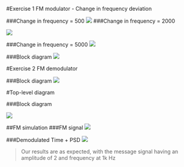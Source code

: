 #Exercise 1 FM modulator - Change in frequency deviation

###Change in frequency = 500
![](https://cloud.githubusercontent.com/assets/2521843/22543861/55eb2c46-e92a-11e6-9583-563f3a9e259c.png)
###Change in frequency = 2000

![](https://cloud.githubusercontent.com/assets/2521843/22543885/6c83eab0-e92a-11e6-8d7a-7e012fd94cbc.png)

###Change in frequency = 5000
![](https://cloud.githubusercontent.com/assets/2521843/22543895/80431ca6-e92a-11e6-97bb-76e41913488d.png)


###Block diagram
![](https://cloud.githubusercontent.com/assets/2521843/22543826/2629a898-e92a-11e6-9f67-cb2a7fa2c381.png)

#Exercise 2 FM demodulator

###Block diagram
![](https://cloud.githubusercontent.com/assets/2521843/22567911/a3a37060-e989-11e6-877c-49519526f8f4.png)


#Top-level diagram

###Block diagram

![](https://cloud.githubusercontent.com/assets/2521843/22568115/73b67f5e-e98a-11e6-930c-97828612b155.png)

##FM simulation
###FM signal
![](https://cloud.githubusercontent.com/assets/2521843/22568473/e1aa5278-e98b-11e6-8cc0-c5eadf6b5090.png)

###Demodulated Time + PSD
![](https://cloud.githubusercontent.com/assets/2521843/22568533/0c6af198-e98c-11e6-8a3d-60912857c3b4.png)

>Our results are as expected, with the message signal having an amplitude of 2 and frequency at 1k Hz
